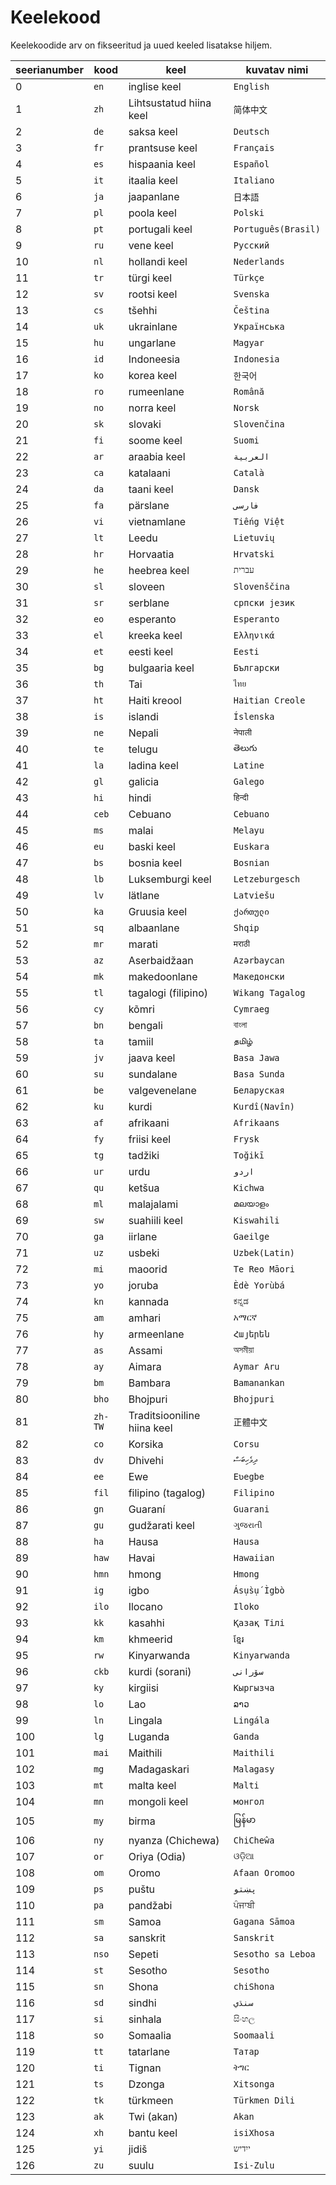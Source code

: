 # Keelekood

Keelekoodide arv on fikseeritud ja uued keeled lisatakse hiljem.

| seerianumber | kood | keel | kuvatav nimi |
| - | - | - | - |
| 0 | `en` | inglise keel | `English` |
| 1 | `zh` | Lihtsustatud hiina keel | `简体中文` |
| 2 | `de` | saksa keel | `Deutsch` |
| 3 | `fr` | prantsuse keel | `Français` |
| 4 | `es` | hispaania keel | `Español` |
| 5 | `it` | itaalia keel | `Italiano` |
| 6 | `ja` | jaapanlane | `日本語` |
| 7 | `pl` | poola keel | `Polski` |
| 8 | `pt` | portugali keel | `Português(Brasil)` |
| 9 | `ru` | vene keel | `Русский` |
| 10 | `nl` | hollandi keel | `Nederlands` |
| 11 | `tr` | türgi keel | `Türkçe` |
| 12 | `sv` | rootsi keel | `Svenska` |
| 13 | `cs` | tšehhi | `Čeština` |
| 14 | `uk` | ukrainlane | `Українська` |
| 15 | `hu` | ungarlane | `Magyar` |
| 16 | `id` | Indoneesia | `Indonesia` |
| 17 | `ko` | korea keel | `한국어` |
| 18 | `ro` | rumeenlane | `Română` |
| 19 | `no` | norra keel | `Norsk` |
| 20 | `sk` | slovaki | `Slovenčina` |
| 21 | `fi` | soome keel | `Suomi` |
| 22 | `ar` | araabia keel | `العربية` |
| 23 | `ca` | katalaani | `Català` |
| 24 | `da` | taani keel | `Dansk` |
| 25 | `fa` | pärslane | `فارسی` |
| 26 | `vi` | vietnamlane | `Tiếng Việt` |
| 27 | `lt` | Leedu | `Lietuvių` |
| 28 | `hr` | Horvaatia | `Hrvatski` |
| 29 | `he` | heebrea keel | `עברית` |
| 30 | `sl` | sloveen | `Slovenščina` |
| 31 | `sr` | serblane | `српски језик` |
| 32 | `eo` | esperanto | `Esperanto` |
| 33 | `el` | kreeka keel | `Ελληνικά` |
| 34 | `et` | eesti keel | `Eesti` |
| 35 | `bg` | bulgaaria keel | `Български` |
| 36 | `th` | Tai | `ไทย` |
| 37 | `ht` | Haiti kreool | `Haitian Creole` |
| 38 | `is` | islandi | `Íslenska` |
| 39 | `ne` | Nepali | `नेपाली` |
| 40 | `te` | telugu | `తెలుగు` |
| 41 | `la` | ladina keel | `Latine` |
| 42 | `gl` | galicia | `Galego` |
| 43 | `hi` | hindi | `हिन्दी` |
| 44 | `ceb` | Cebuano | `Cebuano` |
| 45 | `ms` | malai | `Melayu` |
| 46 | `eu` | baski keel | `Euskara` |
| 47 | `bs` | bosnia keel | `Bosnian` |
| 48 | `lb` | Luksemburgi keel | `Letzeburgesch` |
| 49 | `lv` | lätlane | `Latviešu` |
| 50 | `ka` | Gruusia keel | `ქართული` |
| 51 | `sq` | albaanlane | `Shqip` |
| 52 | `mr` | marati | `मराठी` |
| 53 | `az` | Aserbaidžaan | `Azərbaycan` |
| 54 | `mk` | makedoonlane | `Македонски` |
| 55 | `tl` | tagalogi (filipino) | `Wikang Tagalog` |
| 56 | `cy` | kõmri | `Cymraeg` |
| 57 | `bn` | bengali | `বাংলা` |
| 58 | `ta` | tamiil | `தமிழ்` |
| 59 | `jv` | jaava keel | `Basa Jawa` |
| 60 | `su` | sundalane | `Basa Sunda` |
| 61 | `be` | valgevenelane | `Беларуская` |
| 62 | `ku` | kurdi | `Kurdî(Navîn)` |
| 63 | `af` | afrikaani | `Afrikaans` |
| 64 | `fy` | friisi keel | `Frysk` |
| 65 | `tg` | tadžiki | `Toğikī` |
| 66 | `ur` | urdu | `اردو` |
| 67 | `qu` | ketšua | `Kichwa` |
| 68 | `ml` | malajalami | `മലയാളം` |
| 69 | `sw` | suahiili keel | `Kiswahili` |
| 70 | `ga` | iirlane | `Gaeilge` |
| 71 | `uz` | usbeki | `Uzbek(Latin)` |
| 72 | `mi` | maoorid | `Te Reo Māori` |
| 73 | `yo` | joruba | `Èdè Yorùbá` |
| 74 | `kn` | kannada | `ಕನ್ನಡ` |
| 75 | `am` | amhari | `አማርኛ` |
| 76 | `hy` | armeenlane | `Հայերեն` |
| 77 | `as` | Assami | `অসমীয়া` |
| 78 | `ay` | Aimara | `Aymar Aru` |
| 79 | `bm` | Bambara | `Bamanankan` |
| 80 | `bho` | Bhojpuri | `Bhojpuri` |
| 81 | `zh-TW` | Traditsiooniline hiina keel | `正體中文` |
| 82 | `co` | Korsika | `Corsu` |
| 83 | `dv` | Dhivehi | `ދިވެހިބަސް` |
| 84 | `ee` | Ewe | `Eʋegbe` |
| 85 | `fil` | filipino (tagalog) | `Filipino` |
| 86 | `gn` | Guaraní | `Guarani` |
| 87 | `gu` | gudžarati keel | `ગુજરાતી` |
| 88 | `ha` | Hausa | `Hausa` |
| 89 | `haw` | Havai | `Hawaiian` |
| 90 | `hmn` | hmong | `Hmong` |
| 91 | `ig` | igbo | `Ásụ̀sụ́ Ìgbò` |
| 92 | `ilo` | Ilocano | `Iloko` |
| 93 | `kk` | kasahhi | `Қазақ Тілі` |
| 94 | `km` | khmeerid | `ខ្មែរ` |
| 95 | `rw` | Kinyarwanda | `Kinyarwanda` |
| 96 | `ckb` | kurdi (sorani) | `سۆرانی` |
| 97 | `ky` | kirgiisi | `Кыргызча` |
| 98 | `lo` | Lao | `ລາວ` |
| 99 | `ln` | Lingala | `Lingála` |
| 100 | `lg` | Luganda | `Ganda` |
| 101 | `mai` | Maithili | `Maithili` |
| 102 | `mg` | Madagaskari | `Malagasy` |
| 103 | `mt` | malta keel | `Malti` |
| 104 | `mn` | mongoli keel | `монгол` |
| 105 | `my` | birma | `မြန်မာ` |
| 106 | `ny` | nyanza (Chichewa) | `ChiCheŵa` |
| 107 | `or` | Oriya (Odia) | `ଓଡ଼ିଆ` |
| 108 | `om` | Oromo | `Afaan Oromoo` |
| 109 | `ps` | puštu | `پښتو` |
| 110 | `pa` | pandžabi | `ਪੰਜਾਬੀ` |
| 111 | `sm` | Samoa | `Gagana Sāmoa` |
| 112 | `sa` | sanskrit | `Sanskrit` |
| 113 | `nso` | Sepeti | `Sesotho sa Leboa` |
| 114 | `st` | Sesotho | `Sesotho` |
| 115 | `sn` | Shona | `chiShona` |
| 116 | `sd` | sindhi | `سنڌي` |
| 117 | `si` | sinhala | `සිංහල` |
| 118 | `so` | Somaalia | `Soomaali` |
| 119 | `tt` | tatarlane | `Татар` |
| 120 | `ti` | Tignan | `ትግር` |
| 121 | `ts` | Dzonga | `Xitsonga` |
| 122 | `tk` | türkmeen | `Türkmen Dili` |
| 123 | `ak` | Twi (akan) | `Akan` |
| 124 | `xh` | bantu keel | `isiXhosa` |
| 125 | `yi` | jidiš | `ייִדיש` |
| 126 | `zu` | suulu | `Isi-Zulu` |